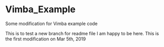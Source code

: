 # Vimba_Example
Some modification for Vimba example code

This is to test a new branch for readme file
I am happy to be here.
This is the first modification on Mar 5th, 2019

